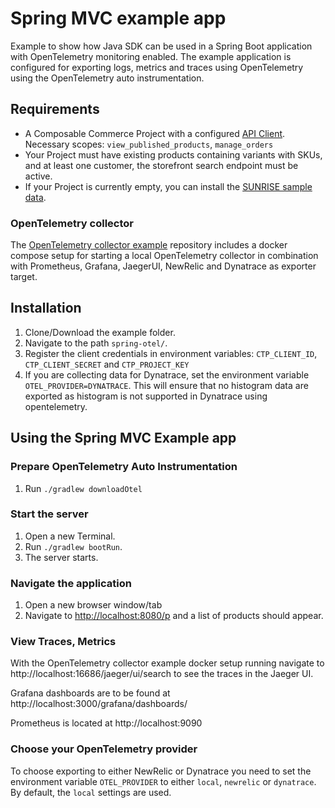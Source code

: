 # Spring MVC example app

Example to show how Java SDK can be used in a Spring Boot application with OpenTelemetry monitoring enabled.
The example application is configured for exporting logs, metrics and traces using OpenTelemetry using the
OpenTelemetry auto instrumentation.

## Requirements

- A Composable Commerce Project with a configured [API Client](https://docs.commercetools.com/tutorials/getting-started#creating-an-api-client).
  Necessary scopes: `view_published_products`, `manage_orders`
- Your Project must have existing products containing variants with SKUs, and at least one customer, the storefront search endpoint must be active.
- If your Project is currently empty, you can install the [SUNRISE sample data](https://docs.commercetools.com/sdk/sunrise-data).

### OpenTelemetry collector

The [OpenTelemetry collector example](https://github.com/commercetools/opentelemetry-collector-example) repository includes
a docker compose setup for starting a local OpenTelemetry collector in combination with Prometheus, Grafana, JaegerUI,
NewRelic and Dynatrace as exporter target.

## Installation

1. Clone/Download the example folder.
2. Navigate to the path `spring-otel/`.
3. Register the client credentials in environment variables:
   `CTP_CLIENT_ID`, `CTP_CLIENT_SECRET` and `CTP_PROJECT_KEY`
4. If you are collecting data for Dynatrace, set the environment variable `OTEL_PROVIDER=DYNATRACE`. This will ensure that no histogram data are exported as histogram is not supported in Dynatrace using opentelemetry.

## Using the Spring MVC Example app

### Prepare OpenTelemetry Auto Instrumentation

1. Run `./gradlew downloadOtel`

### Start the server

1. Open a new Terminal.
2. Run `./gradlew bootRun`.
3. The server starts.

### Navigate the application

1. Open a new browser window/tab
2. Navigate to [http://localhost:8080/p](http://localhost:8080/p) and a list of products should appear.

### View Traces, Metrics

With the OpenTelemetry collector example docker setup running navigate to http://localhost:16686/jaeger/ui/search to
see the traces in the Jaeger UI.

Grafana dashboards are to be found at http://localhost:3000/grafana/dashboards/

Prometheus is located at http://localhost:9090

### Choose your OpenTelemetry provider
To choose exporting to either NewRelic or Dynatrace you need to set the environment variable `OTEL_PROVIDER`
to either `local`, `newrelic` or `dynatrace`. By default, the `local` settings are used.
